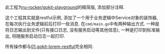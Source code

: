 此工程为[ru-rocker/gokit-playground](https://github.com/ru-rocker/gokit-playground/tree/master/lorem-logging)的精简版, 添加部分注释.

这个工程其实就是restful示例, 添加了一个用于业务逻辑中Service对象的装饰器, 在每次执行业务逻辑前后打印一些消息. 在`cmd/main.go`中有两种输出方式. 一种是将日志输出到文件(只有接口日志, 没有服务启动等其他信息), 一种是打印到标准输出, 将随服务启动日志一起打印.

所有操作都与[01.gokit-lorem-restful]()完全相同.
